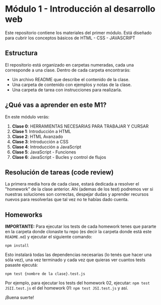 # Módulo 1 - Introducción al desarrollo web 

Este repositorio contiene los materiales del primer módulo. Está diseñado para cubrir los conceptos básicos de HTML - CSS - JAVASCRIPT

## Estructura

El repositorio está organizado en carpetas numeradas, cada una corresponde a una clase. Dentro de cada carpeta encontrarás:

- Un archivo README que describe el contenido de la clase.
- Una carpeta de contenido con ejemplos y notas de la clase.
- Una carpeta de tarea con instrucciones para realizarla.

## ¿Qué vas a aprender en este M1?

En este módulo verás:

1. **Clase 0**: HERRAMIENTAS NECESARIAS PARA TRABAJAR Y CURSAR
1. **Clase 1**: Introducción a HTML
2. **Clase 2**: HTML Avanzado
3. **Clase 3**: Introducción a CSS
4. **Clase 4**: Introducción a JavaScript
5. **Clase 5**: JavaScript - Funciones 
6. **Clase 6**: JavaScript - Bucles y control de flujos


## Resolución de tareas (code review)

La primera media hora de cada clase, estará dedicada a resolver el "homework" de la clase anterior. Ahi (ademas de los test) podremos ver si nuestras soluciones son correctas, despejar dudas y aprender recursos nuevos para resolverlas que tal vez no te habías dado cuenta.

## Homeworks

__IMPORTANTE:__ Para ejecutar los tests de cada homework tenes que pararte en la carpeta donde clonaste tu repo (es decir la carpeta donde está este `README.md`) y ejecutar el siguiente comando:

`npm install`

Esto instalará todas las dependencias necesarias (lo tenés que hacer una sóla vez), una vez terminado y cada vez que quieras ver cuantos tests pasaste ejecutá:

```
npm test {nombre de la clase}.test.js
```

Por ejemplo, para ejecutar los tests del homework 02, ejecutar: `npm test JSII.test.js`
el del homework 01: `npm test JSI.test.js`
y así.


¡Buena suerte!
